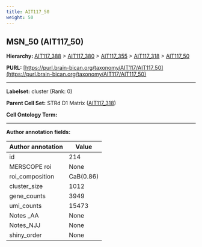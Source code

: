```yaml
---
title: AIT117_50
weight: 50
---
```

## MSN_50 (AIT117_50)
<b>Hierarchy: </b>
[AIT117_388](../AIT117_388) >
[AIT117_380](../AIT117_380) >
[AIT117_355](../AIT117_355) >
[AIT117_318](../AIT117_318) >
[AIT117_50](../AIT117_50)

**PURL:** [https://purl.brain-bican.org/taxonomy/AIT117/AIT117_50](https://purl.brain-bican.org/taxonomy/AIT117/AIT117_50)

---


**Labelset:** cluster (Rank: 0)

**Parent Cell Set:** STRd D1 Matrix ([AIT117_318](../AIT117_318))



**Cell Ontology Term:** 

[MARKER GENES.]: #


---

[TRANSFERRED ANNOTATIONS.]: #


[AUTHOR ANNOTATION FIELDS.]: #


**Author annotation fields:**

| Author annotation | Value |
|-------------------|-------|
|id|214|
|MERSCOPE roi|None|
|roi_composition|CaB(0.86) | PuR(0.07)|
|cluster_size|1012|
|gene_counts|3949|
|umi_counts|15473|
|Notes _AA|None|
|Notes_NJJ|None|
|shiny_order|None|
